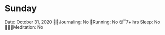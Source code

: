 # Sunday

Date: October 31, 2020
✍🏼Journaling: No
👟Running: No
😴7+ hrs Sleep: No
🧘🏽‍♀️Meditation: No

